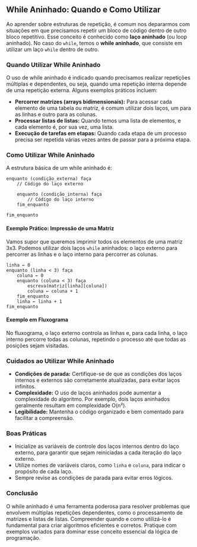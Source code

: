 
## While Aninhado: Quando e Como Utilizar

Ao aprender sobre estruturas de repetição, é comum nos depararmos com situações em que precisamos repetir um bloco de código dentro de outro bloco repetitivo. Esse conceito é conhecido como **laço aninhado** (ou loop aninhado). No caso do `while`, temos o **while aninhado**, que consiste em utilizar um laço `while` dentro de outro.

### Quando Utilizar While Aninhado

O uso de while aninhado é indicado quando precisamos realizar repetições múltiplas e dependentes, ou seja, quando uma repetição interna depende de uma repetição externa. Alguns exemplos práticos incluem:

- **Percorrer matrizes (arrays bidimensionais):** Para acessar cada elemento de uma tabela ou matriz, é comum utilizar dois laços, um para as linhas e outro para as colunas.
- **Processar listas de listas:** Quando temos uma lista de elementos, e cada elemento é, por sua vez, uma lista.
- **Execução de tarefas em etapas:** Quando cada etapa de um processo precisa ser repetida várias vezes antes de passar para a próxima etapa.

### Como Utilizar While Aninhado

A estrutura básica de um while aninhado é:

```pseudocode
enquanto (condição_externa) faça
    // Código do laço externo

    enquanto (condição_interna) faça
        // Código do laço interno
    fim_enquanto

fim_enquanto
```

#### Exemplo Prático: Impressão de uma Matriz

Vamos supor que queremos imprimir todos os elementos de uma matriz 3x3. Podemos utilizar dois laços `while` aninhados: o laço externo para percorrer as linhas e o laço interno para percorrer as colunas.

```pseudocode
linha ← 0
enquanto (linha < 3) faça
    coluna ← 0
    enquanto (coluna < 3) faça
        escreva(matriz[linha][coluna])
        coluna ← coluna + 1
    fim_enquanto
    linha ← linha + 1
fim_enquanto
```

#### Exemplo em Fluxograma

No fluxograma, o laço externo controla as linhas e, para cada linha, o laço interno percorre todas as colunas, repetindo o processo até que todas as posições sejam visitadas.

### Cuidados ao Utilizar While Aninhado

- **Condições de parada:** Certifique-se de que as condições dos laços internos e externos são corretamente atualizadas, para evitar laços infinitos.
- **Complexidade:** O uso de laços aninhados pode aumentar a complexidade do algoritmo. Por exemplo, dois laços aninhados geralmente resultam em complexidade O(n²).
- **Legibilidade:** Mantenha o código organizado e bem comentado para facilitar a compreensão.

### Boas Práticas

- Inicialize as variáveis de controle dos laços internos dentro do laço externo, para garantir que sejam reiniciadas a cada iteração do laço externo.
- Utilize nomes de variáveis claros, como `linha` e `coluna`, para indicar o propósito de cada laço.
- Sempre revise as condições de parada para evitar erros lógicos.

### Conclusão

O while aninhado é uma ferramenta poderosa para resolver problemas que envolvem múltiplas repetições dependentes, como o processamento de matrizes e listas de listas. Compreender quando e como utilizá-lo é fundamental para criar algoritmos eficientes e corretos. Pratique com exemplos variados para dominar esse conceito essencial da lógica de programação.
```
